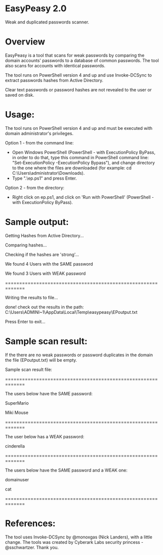 # EasyPeasy 2.0
Weak and duplicated passwords scanner.

# Overview
EasyPeasy is a tool that scans for weak passwords by comparing the domain accounts' passwords to a database of common passwords.
The tool also scans for accounts with identical passwords.

The tool runs on PowerShell version 4 and up and use Invoke-DCSync to extract passwords hashes from Active Directory.

Clear text passwords or password hashes are not revealed to the user or saved on disk.

# Usage:
The tool runs on PowerShell version 4 and up and must be executed with domain administrator's privileges.

Option 1 - from the command line:
- Open Windows PowerShell (PowerShell - with ExecutionPolicy ByPass, in order to do that, type  this command in PowerShell command line: "Set-ExecutionPolicy -ExecutionPolicy Bypass"), and change directory to the one where the files are downloaded (for example: cd C:\Users\administrator\Downloads).
- Type ".\ep.ps1" and press Enter.

Option 2 - from the directory:
- Right click on ep.ps1, and click on 'Run with PowerShell' (PowerShell - with ExecutionPolicy ByPass).

# Sample output:

 Getting Hashes from Active Directory...
 
Comparing hashes...

Checking if the hashes are 'strong'...

We found 4 Users with the SAME password

We found 3 Users with WEAK password

=============================================================

Writing the results to file...

done! check out the results in the path: C:\Users\ADMINI~1\AppData\Local\Temp\easypeasy\EPoutput.txt

Press Enter to exit...
# Sample scan result:
 If the there are no weak passwords or password duplicates in the domain the file (EPoutput.txt) will be empty.
 
Sample scan result file:

=============================================================


 The users below have the SAME password:
 
SuperMario

Miki Mouse

=============================================================

The user below has a WEAK password:

cinderella

=============================================================

The users below have the SAME password and a WEAK one:

domainuser

cat

=============================================================

 # References:
 The tool uses Invoke-DCSync by @monoxgas (Nick Landers), with a little change.
 The tools was created by Cyberark Labs security princess - @sschwartzer. Thank you.
 
